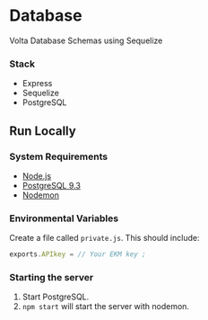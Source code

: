 # Database
Volta Database Schemas using Sequelize

### Stack

- Express
- Sequelize
- PostgreSQL

## Run Locally

### System Requirements

- [Node.js](https://nodejs.org/download/)
- [PostgreSQL 9.3](http://www.postgresql.org/docs/9.3/interactive/installation.html)
- [Nodemon](http://nodemon.io/)

### Environmental Variables

Create a file called `private.js`. This should include:
```javascript
exports.APIkey = // Your EKM key ;
```

### Starting the server
1. Start PostgreSQL.
2. `npm start` will start the server with nodemon.